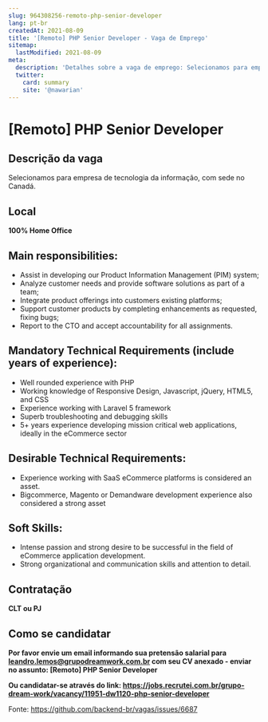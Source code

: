 ```yaml
---
slug: 964308256-remoto-php-senior-developer
lang: pt-br
createdAt: 2021-08-09
title: '[Remoto] PHP Senior Developer - Vaga de Emprego'
sitemap:
  lastModified: 2021-08-09
meta:
  description: 'Detalhes sobre a vaga de emprego: Selecionamos para empresa de tecnologia da informação, com sede no Canadá.'
  twitter:
    card: summary
    site: '@nawarian'
---
```


# [Remoto] PHP Senior Developer

## Descrição da vaga
Selecionamos para empresa de tecnologia da informação, com sede no Canadá.

## Local
**100% Home Office**

## Main responsibilities:

- Assist in developing our Product Information Management (PIM) system;
- Analyze customer needs and provide software solutions as part of a team;
- Integrate product offerings into customers existing platforms;
- Support customer products by completing enhancements as requested, fixing bugs;
- Report to the CTO and accept accountability for all assignments.

## Mandatory Technical Requirements (include years of experience):

- Well rounded experience with PHP
- Working knowledge of Responsive Design, Javascript, jQuery, HTML5, and CSS
- Experience working with Laravel 5 framework
- Superb troubleshooting and debugging skills
- 5+ years experience developing mission critical web applications, ideally in the eCommerce sector

## Desirable Technical Requirements:

- Experience working with SaaS eCommerce platforms is considered an asset.
- Bigcommerce, Magento or Demandware development experience also considered a strong asset

## Soft Skills:

- Intense passion and strong desire to be successful in the field of eCommerce application development.
- Strong organizational and communication skills and attention to detail.

## Contratação
**CLT ou PJ**

## Como se candidatar
**Por favor envie um email informando sua pretensão salarial para leandro.lemos@grupodreamwork.com.br com seu CV anexado - enviar no assunto: [Remoto] PHP Senior Developer**

**Ou candidatar-se através do link: https://jobs.recrutei.com.br/grupo-dream-work/vacancy/11951-dw1120-php-senior-developer**

Fonte: https://github.com/backend-br/vagas/issues/6687